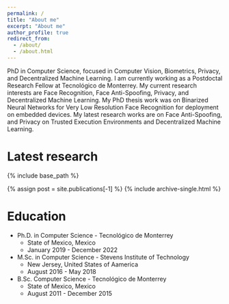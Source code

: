 ```yaml
---
permalink: /
title: "About me"
excerpt: "About me"
author_profile: true
redirect_from: 
  - /about/
  - /about.html
---
```


PhD in Computer Science, focused in Computer Vision, Biometrics, Privacy, and Decentralized Machine Learning. I am currently working as a Postdoctal Research Fellow at Tecnológico de Monterrey. My current research interests are Face Recognition, Face Anti-Spoofing, Privacy, and Decentralized Machine Learning. My PhD thesis work was on Binarized Neural Networks for Very Low Resolution Face Recognition for deployment on embedded devices. My latest research works are on Face Anti-Spoofing, and Privacy on Trusted Execution Environments and Decentralized Machine Learning.

Latest research
======

{% include base_path %}

{% assign post = site.publications[-1] %}
{% include archive-single.html %}


Education
======
- Ph.D. in Computer Science - Tecnológico de Monterrey
  - State of Mexico, Mexico
  - January 2019 - December 2022 
- M.Sc. in Computer Science - Stevens Institute of Technology
  - New Jersey, United States of Aamerica
  - August 2016 - May 2018
- B.Sc. Computer Science - Tecnológico de Monterrey
  - State of Mexico, Mexico
  - August 2011 - December 2015

